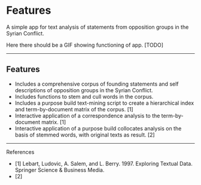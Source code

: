 # Features

A simple app for text analysis of statements from opposition groups in the Syrian Conflict.  

Here there should be a GIF showing functioning of app. [TODO]

------

## Features

- Includes a comprehensive corpus of founding statements and self descriptions of opposition groups in the Syrian Conflict.  
- Includes functions to stem and cull words in the corpus. 
- Includes a purpose build text-mining script to create a hierarchical index and term-by-document matrix of the corpus. [1] 
- Interactive application of a correspondence analysis to the term-by-document matrix. [1]
- Interactive application of a purpose build collocates analysis on the basis of stemmed words, with original texts as result. [2]

----------



References 

- [1] Lebart, Ludovic, A. Salem, and L. Berry. 1997. Exploring Textual Data. Springer Science & Business Media.
- [2]

